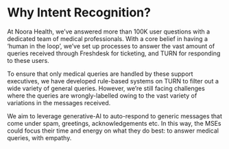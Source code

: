 # Why Intent Recognition?

At Noora Health, we’ve answered more than 100K user questions with a dedicated team of medical professionals. With a core belief in having a ‘human in the loop’, we’ve set up processes to answer the vast amount of queries received through Freshdesk for ticketing, and TURN for responding to these users.

To ensure that only medical queries are handled by these support executives, we have developed rule-based systems on TURN to filter out a wide variety of general queries. However, we’re still facing challenges where the queries are wrongly-labelled owing to the vast variety of variations in the messages received. 

We aim to leverage generative-AI to auto-respond to generic messages that come under spam, greetings, acknowledgements etc. In this way, the MSEs could focus their time and energy on what they do best: to answer medical queries, with empathy.



